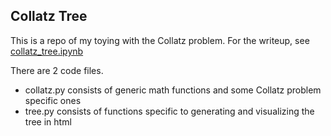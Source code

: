 ## Collatz Tree
This is a repo of my toying with the Collatz problem. For the writeup, see [collatz_tree.ipynb](https://github.com/dkamm/collatz/blob/master/collatz_tree.ipynb)

There are 2 code files.

- collatz.py consists of generic math functions and some Collatz problem specific ones
- tree.py consists of functions specific to generating and visualizing the tree in html
